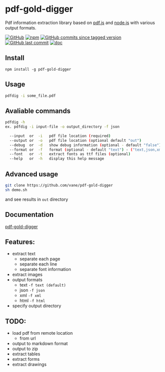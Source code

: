 pdf-gold-digger
====

Pdf information extraction library based on [pdf.js](https://mozilla.github.io/pdf.js/)
and [node.js](https://nodejs.org) with various output formats.

[![GitHub](https://img.shields.io/github/license/vane/pdf-gold-digger)](https://github.com/vane/pdf-gold-digger/blob/master/LICENSE)
[![npm](https://img.shields.io/npm/v/pdf-gold-digger)](https://npmjs.com/package/pdf-gold-digger)
[![GitHub commits since tagged version](https://img.shields.io/github/commits-since/vane/pdf-gold-digger/0.0.6)](https://github.com/vane/pdf-gold-digger)
[![GitHub last commit](https://img.shields.io/github/last-commit/vane/pdf-gold-digger)](https://github.com/vane/pdf-gold-digger)
[![doc](https://vane.pl/pdf-gold-digger/badge.svg)](https://vane.pl/pdf-gold-digger/)

## Install
```npm install -g pdf-gold-digger```

## Usage
```bash
pdfdig -i some_file.pdf
```  

## Avaliable commands

```bash
pdfdig -h
ex. pdfdig -i input-file -o output_directory -f json
  
  --input  or  -i   pdf file location (required)
  --output or  -o   pdf file location (optional default "out")
  --debug  or  -d   show debug information (optional - default "false")
  --format or  -f   format (optional - default "text") - ("text,json,xml,html") 
  --font   or  -t   extract fonts as ttf files (optional)
  --help   or  -h   display this help message
```

## Advanced usage
```bash
git clone https://github.com/vane/pdf-gold-digger
sh demo.sh
```
and see results in ```out``` directory 
                            
## Documentation
[pdf-gold-digger](https://vane.pl/pdf-gold-digger/)

## Features:
- extract text
  - separate each page
  - separate each line
  - separate font information
- extract images
- output formats
  - text ```-f text (default)```
  - json ```-f json```
  - xml  ```-f xml``` 
  - html  ```-f html``` 
- specify output directory

## TODO:
- load pdf from remote location
  - from url
- output to markdown format
- output to zip
- extract tables
- extract forms
- extract drawings
